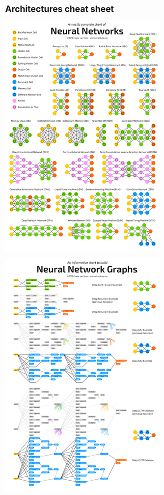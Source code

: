 # Architectures cheat sheet

![neural networks](img/neuralnetworks.png)

![neural network graphs](img/neuralnetworkgraphs.png)

